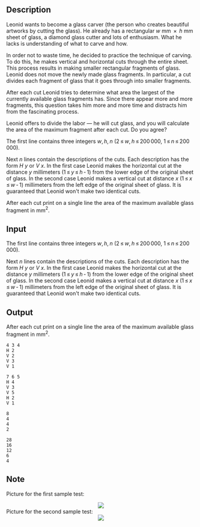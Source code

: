 ## Description

<div><p>Leonid wants to become a glass carver (the person who creates beautiful artworks by cutting the glass). He already has a rectangular <span class="tex-span"><i>w</i></span> mm <span class="tex-span"> × </span> <span class="tex-span"><i>h</i></span> mm sheet of glass, a diamond glass cutter and lots of enthusiasm. What he lacks is understanding of what to carve and how.</p><p>In order not to waste time, he decided to practice the technique of carving. To do this, he makes vertical and horizontal cuts through the entire sheet. This process results in making smaller rectangular fragments of glass. Leonid does not move the newly made glass fragments. In particular, a cut divides each fragment of glass that it goes through into smaller fragments.</p><p>After each cut Leonid tries to determine what area the largest of the currently available glass fragments has. Since there appear more and more fragments, this question takes him more and more time and distracts him from the fascinating process.</p><p>Leonid offers to divide the labor — he will cut glass, and you will calculate the area of the maximum fragment after each cut. Do you agree?</p></div><div class="input-specification"><p>The first line contains three integers <span class="tex-span"><i>w</i>, <i>h</i>, <i>n</i></span> (<span class="tex-span">2 ≤ <i>w</i>, <i>h</i> ≤ 200 000</span>, <span class="tex-span">1 ≤ <i>n</i> ≤ 200 000</span>).</p><p>Next <span class="tex-span"><i>n</i></span> lines contain the descriptions of the cuts. Each description has the form <span class="tex-span"><i>H</i>&nbsp;<i>y</i></span> or <span class="tex-span"><i>V</i>&nbsp;<i>x</i></span>. In the first case Leonid makes the horizontal cut at the distance <span class="tex-span"><i>y</i></span> millimeters (<span class="tex-span">1 ≤ <i>y</i> ≤ <i>h</i> - 1</span>) from the lower edge of the original sheet of glass. In the second case Leonid makes a vertical cut at distance <span class="tex-span"><i>x</i></span> (<span class="tex-span">1 ≤ <i>x</i> ≤ <i>w</i> - 1</span>) millimeters from the left edge of the original sheet of glass. It is guaranteed that Leonid won't make two identical cuts.</p></div><div class="output-specification"><p>After each cut print on a single line the area of the maximum available glass fragment in mm<span class="tex-span"><sup class="upper-index">2</sup></span>.</p></div>

## Input

<p>The first line contains three integers <span class="tex-span"><i>w</i>, <i>h</i>, <i>n</i></span> (<span class="tex-span">2 ≤ <i>w</i>, <i>h</i> ≤ 200 000</span>, <span class="tex-span">1 ≤ <i>n</i> ≤ 200 000</span>).</p><p>Next <span class="tex-span"><i>n</i></span> lines contain the descriptions of the cuts. Each description has the form <span class="tex-span"><i>H</i>&nbsp;<i>y</i></span> or <span class="tex-span"><i>V</i>&nbsp;<i>x</i></span>. In the first case Leonid makes the horizontal cut at the distance <span class="tex-span"><i>y</i></span> millimeters (<span class="tex-span">1 ≤ <i>y</i> ≤ <i>h</i> - 1</span>) from the lower edge of the original sheet of glass. In the second case Leonid makes a vertical cut at distance <span class="tex-span"><i>x</i></span> (<span class="tex-span">1 ≤ <i>x</i> ≤ <i>w</i> - 1</span>) millimeters from the left edge of the original sheet of glass. It is guaranteed that Leonid won't make two identical cuts.</p>

## Output

<p>After each cut print on a single line the area of the maximum available glass fragment in mm<span class="tex-span"><sup class="upper-index">2</sup></span>.</p>





```input1
4 3 4
H 2
V 2
V 3
V 1

```




```input2
7 6 5
H 4
V 3
V 5
H 2
V 1

```




```output1
8
4
4
2

```




```output2
28
16
12
6
4

```



## Note

<p>Picture for the first sample test: </p><center> <img class="tex-graphics" src="file://KVx7PNoX.png" style="max-width: 100.0%;max-height: 100.0%;"> </center> Picture for the second sample test: <center> <img class="tex-graphics" src="file://uRg5eqUJ.png" style="max-width: 100.0%;max-height: 100.0%;"> </center>
